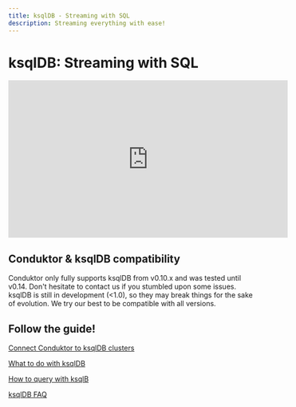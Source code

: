 ```yaml
---
title: ksqlDB - Streaming with SQL
description: Streaming everything with ease!
---
```


# ksqlDB: Streaming with SQL

<iframe width="560" height="315" src="https://www.youtube.com/embed/0xUsAFFG3dU" title="YouTube video player" frameborder="0" allow="accelerometer; autoplay; clipboard-write; encrypted-media; gyroscope; picture-in-picture" allowfullscreen></iframe>

## Conduktor & ksqlDB compatibility

Conduktor only fully supports ksqlDB from v0.10.x and was tested until v0.14. Don't hesitate to contact us if you stumbled upon some issues. ksqlDB is still in development (<1.0), so they may break things for the sake of evolution. We try our best to be compatible with all versions.

## Follow the guide!

[Connect Conduktor to ksqlDB clusters](./connect-conduktor-to-ksqldb-clusters)

[What to do with ksqlDB](what-to-do-with-ksqldb)

[How to query with ksqlB](how-to-query-with-ksqldb)

[ksqlDB FAQ](ksqldb-faq)
